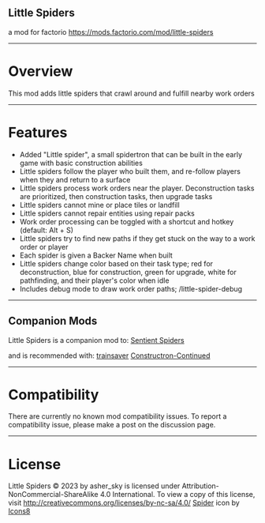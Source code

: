 ## Little Spiders
a mod for factorio
https://mods.factorio.com/mod/little-spiders

---------------------
# Overview
This mod adds little spiders that crawl around and fulfill nearby work orders

---------------------
# Features

- Added "Little spider", a small spidertron that can be built in the early game with basic construction abilities
- Little spiders follow the player who built them, and re-follow players when they and return to a surface
- Little spiders process work orders near the player. Deconstruction tasks are prioritized, then construction tasks, then upgrade tasks
- Little spiders cannot mine or place tiles or landfill
- Little spiders cannot repair entities using repair packs
- Work order processing can be toggled with a shortcut and hotkey (default: Alt + S)
- Little spiders try to find new paths if they get stuck on the way to a work order or player
- Each spider is given a Backer Name when built
- Little spiders change color based on their task type; red for deconstruction, blue for construction, green for upgrade, white for pathfinding, and their player's color when idle
- Includes debug mode to draw work order paths; /little-spider-debug

---------------------
## Companion Mods
Little Spiders is a companion mod to:
[Sentient Spiders](https://mods.factorio.com/mod/sentient-spiders)

and is recommended with:
[trainsaver](https://mods.factorio.com/mod/trainsaver)
[Constructron-Continued](https://mods.factorio.com/mod/Constructron-Continued)

---------------------
# Compatibility
There are currently no known mod compatibility issues. To report a compatibility issue, please make a post on the discussion page.

---------------------
# License
Little Spiders © 2023 by asher_sky is licensed under Attribution-NonCommercial-ShareAlike 4.0 International.
To view a copy of this license, visit http://creativecommons.org/licenses/by-nc-sa/4.0/
[Spider](https://icons8.com/icon/d4fPEYVFaamW/spider) icon by [Icons8](https://icons8.com)